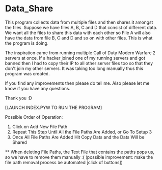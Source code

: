Data_Share
==========

This program collects data from multiple files and then shares it amongst the files. Suppose we have files A, B, C and D that consist of different data. We want all the files to share this data with each other so File A will also have the data from file B, C and D and so on with other files. This is what the program is doing. 

The inspiration came from running multiple Call of Duty Modern Warfare 2 servers at once. If a hacker joined one of my running servers and got banned then I had to copy their IP to all other server files too so that they don't join my other servers. It was taking too long manually thus this program was created.

If you find any improvements then please do tell me. Also please let me know if you have any questions.

Thank you :D

[LAUNCH INDEX.PYW TO RUN THE PROGRAM]

Possible Order of Operation:

1) Click on Add New File Path                                                                                             
2) Repeat This Step Until All the File Paths Are Added, or Go To Setup 3                                                  
3) Once All File Paths Are Added Hit Copy Data and the Data Will be Shared                                                

** When deleting File Paths, the Text File that contains the paths pops us, so we have to remove them manually :( 
   (possible improvement: make the file path removal process be automated [click of buttons])
